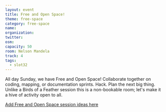 ```yaml
---
layout: event
title: Free and Open Space!
theme: free-space
category: free-space
name:
organization:
twitter:
osm:
capacity: 50
room: Nelson Mandela
track: 4
tags:
  - slot32
---
```

All day Sunday, we have Free and Open Space! Collaborate together on coding, mapping, or documentation sprints. Hack. Plan the next big thing. Unlike a Birds of a Feather session this is a non-bookable room; let's make it a hive of activity open to all.

[Add Free and Open Space session ideas here](http://wiki.openstreetmap.org/wiki/State_Of_The_Map_2016/Informal_Sessions#Free_and_Open_Space)
